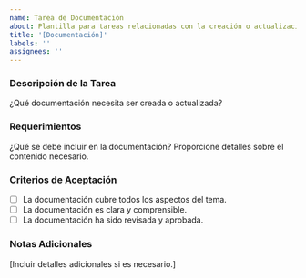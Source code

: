 ```yaml
---
name: Tarea de Documentación
about: Plantilla para tareas relacionadas con la creación o actualización de documentación.
title: '[Documentación]'
labels: ''
assignees: ''
---
```


### Descripción de la Tarea

¿Qué documentación necesita ser creada o actualizada?

### Requerimientos

¿Qué se debe incluir en la documentación? Proporcione detalles sobre el contenido necesario.

### Criterios de Aceptación

- [ ] La documentación cubre todos los aspectos del tema.
- [ ] La documentación es clara y comprensible.
- [ ] La documentación ha sido revisada y aprobada.

### Notas Adicionales

[Incluir detalles adicionales si es necesario.]
